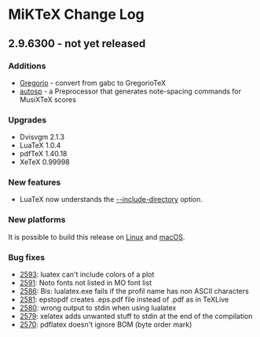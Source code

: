 # MiKTeX Change Log

## 2.9.6300 - not yet released

### Additions

* [Gregorio](http://gregorio-project.github.io) - convert from gabc to GregorioTeX
* [autosp](http://ctan.org/pkg/autosp) - a Preprocessor that generates note-spacing commands for MusiXTeX scores

### Upgrades

* Dvisvgm 2.1.3
* LuaTeX 1.0.4
* pdfTeX 1.40.18
* XeTeX 0.99998

### New features

* LuaTeX now understands the [--include-directory](https://docs.miktex.org/manual/luatex.html#luatex-include-directory) option.

### New platforms

It is possible to build this release on [Linux](https://miktex.org/howto/build-unx) and [macOS](https://miktex.org/howto/build-mac).

### Bug fixes

* [2593](https://sourceforge.net/p/miktex/bugs/2593/): luatex can't include colors of a plot
* [2591](https://sourceforge.net/p/miktex/bugs/2591/): Noto fonts not listed in MO font list
* [2586](https://sourceforge.net/p/miktex/bugs/2586/): Bis: lualatex.exe fails if the profil name has non ASCII characters
* [2581](https://sourceforge.net/p/miktex/bugs/2581/): epstopdf creates .eps.pdf file instead of .pdf as in TeXLive
* [2580](https://sourceforge.net/p/miktex/bugs/2580/): wrong output to stdin when using lualatex
* [2579](https://sourceforge.net/p/miktex/bugs/2579/): xelatex adds unwanted stuff to stdin at the end of the compilation
* [2570](https://sourceforge.net/p/miktex/bugs/2570/): pdflatex doesn't ignore BOM (byte order mark)
